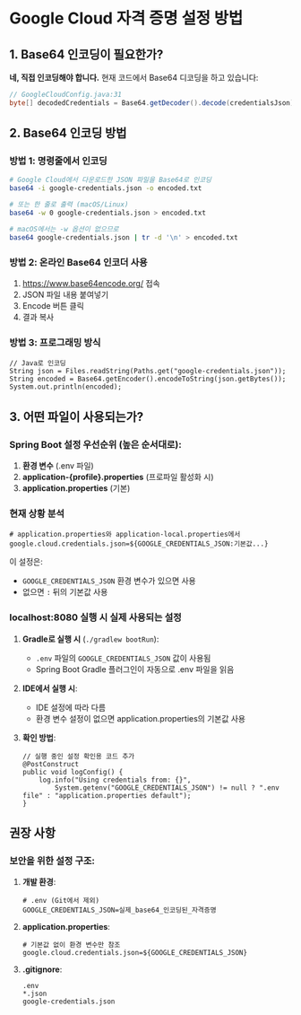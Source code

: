 # Google Cloud 자격 증명 설정 방법

## 1. Base64 인코딩이 필요한가?

**네, 직접 인코딩해야 합니다.** 현재 코드에서 Base64 디코딩을 하고 있습니다:

```java
// GoogleCloudConfig.java:31
byte[] decodedCredentials = Base64.getDecoder().decode(credentialsJson);
```

## 2. Base64 인코딩 방법

### 방법 1: 명령줄에서 인코딩
```bash
# Google Cloud에서 다운로드한 JSON 파일을 Base64로 인코딩
base64 -i google-credentials.json -o encoded.txt

# 또는 한 줄로 출력 (macOS/Linux)
base64 -w 0 google-credentials.json > encoded.txt

# macOS에서는 -w 옵션이 없으므로
base64 google-credentials.json | tr -d '\n' > encoded.txt
```

### 방법 2: 온라인 Base64 인코더 사용
1. https://www.base64encode.org/ 접속
2. JSON 파일 내용 붙여넣기
3. Encode 버튼 클릭
4. 결과 복사

### 방법 3: 프로그래밍 방식
```
// Java로 인코딩
String json = Files.readString(Paths.get("google-credentials.json"));
String encoded = Base64.getEncoder().encodeToString(json.getBytes());
System.out.println(encoded);
```

## 3. 어떤 파일이 사용되는가?

### Spring Boot 설정 우선순위 (높은 순서대로):

1. **환경 변수** (.env 파일)
2. **application-{profile}.properties** (프로파일 활성화 시)
3. **application.properties** (기본)

### 현재 상황 분석

```
# application.properties와 application-local.properties에서
google.cloud.credentials.json=${GOOGLE_CREDENTIALS_JSON:기본값...}
```

이 설정은:
- `GOOGLE_CREDENTIALS_JSON` 환경 변수가 있으면 사용
- 없으면 `:` 뒤의 기본값 사용

### localhost:8080 실행 시 실제 사용되는 설정

1. **Gradle로 실행 시** (`./gradlew bootRun`):
   - `.env` 파일의 `GOOGLE_CREDENTIALS_JSON` 값이 사용됨
   - Spring Boot Gradle 플러그인이 자동으로 .env 파일을 읽음

2. **IDE에서 실행 시**:
   - IDE 설정에 따라 다름
   - 환경 변수 설정이 없으면 application.properties의 기본값 사용

3. **확인 방법**:
   ```
   // 실행 중인 설정 확인용 코드 추가
   @PostConstruct
   public void logConfig() {
       log.info("Using credentials from: {}", 
           System.getenv("GOOGLE_CREDENTIALS_JSON") != null ? ".env file" : "application.properties default");
   }
   ```

## 권장 사항

### 보안을 위한 설정 구조:

1. **개발 환경**:
   ```
   # .env (Git에서 제외)
   GOOGLE_CREDENTIALS_JSON=실제_base64_인코딩된_자격증명
   ```

2. **application.properties**:
   ```
   # 기본값 없이 환경 변수만 참조
   google.cloud.credentials.json=${GOOGLE_CREDENTIALS_JSON}
   ```

3. **.gitignore**:
   ```
   .env
   *.json
   google-credentials.json
   ```